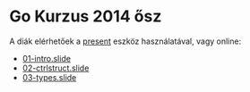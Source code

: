 # Go Kurzus 2014 ősz

A diák elérhetőek a [present](http://godoc.org/code.google.com/p/go.tools/cmd/present) eszköz használatával, vagy online:

- [01-intro.slide](http://go-talks.appspot.com/github.com/SZTEGoKurzus/2014-slides/01-intro.slide)
- [02-ctrlstruct.slide](http://go-talks.appspot.com/github.com/SZTEGoKurzus/2014-slides/02-ctrlstruct.slide)
- [03-types.slide](http://go-talks.appspot.com/github.com/SZTEGoKurzus/2014/slides/03-types.slide)
